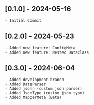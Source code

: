 ## [0.1.0] - 2024-05-16
    - Initial Commit

## [0.2.0] - 2024-05-23
    - Added new feature: ConfigMeta
    - Added new feature: Nested Dataclass

## [0.3.0] - 2024-06-04
    - Added development branch
    - Added DateParser
    - Added jsonn (custom json parser)
    - Added JsonType (custom json type)
    - Added MapperMeta (Beta)
